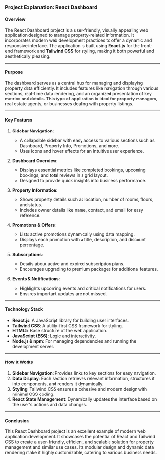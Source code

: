 ### **Project Explanation: React Dashboard**

#### **Overview**
The React Dashboard project is a user-friendly, visually appealing web application designed to manage property-related information. It incorporates modern web development practices to offer a dynamic and responsive interface. The application is built using **React.js** for the front-end framework and **Tailwind CSS** for styling, making it both powerful and aesthetically pleasing.

---

#### **Purpose**
The dashboard serves as a central hub for managing and displaying property data efficiently. It includes features like navigation through various sections, real-time data rendering, and an organized presentation of key metrics and details. This type of application is ideal for property managers, real estate agents, or businesses dealing with property listings.

---

#### **Key Features**
1. **Sidebar Navigation**:
   - A collapsible sidebar with easy access to various sections such as Dashboard, Property Info, Promotions, and more.
   - Uses icons and hover effects for an intuitive user experience.

2. **Dashboard Overview**:
   - Displays essential metrics like completed bookings, upcoming bookings, and total reviews in a grid layout.
   - Designed to provide quick insights into business performance.

3. **Property Information**:
   - Shows property details such as location, number of rooms, floors, and status.
   - Includes owner details like name, contact, and email for easy reference.

4. **Promotions & Offers**:
   - Lists active promotions dynamically using data mapping.
   - Displays each promotion with a title, description, and discount percentage.

5. **Subscriptions**:
   - Details about active and expired subscription plans.
   - Encourages upgrading to premium packages for additional features.

6. **Events & Notifications**:
   - Highlights upcoming events and critical notifications for users.
   - Ensures important updates are not missed.

---

#### **Technology Stack**
- **React.js**: A JavaScript library for building user interfaces.
- **Tailwind CSS**: A utility-first CSS framework for styling.
- **HTML5**: Base structure of the web application.
- **JavaScript (ES6)**: Logic and interactivity.
- **Node.js & npm**: For managing dependencies and running the development server.

---

#### **How It Works**
1. **Sidebar Navigation**: Provides links to key sections for easy navigation.
2. **Data Display**: Each section retrieves relevant information, structures it into components, and renders it dynamically.
3. **Styling**: Tailwind CSS ensures a cohesive and modern design with minimal CSS coding.
4. **React State Management**: Dynamically updates the interface based on the user's actions and data changes.

---

#### **Conclusion**
This React Dashboard project is an excellent example of modern web application development. It showcases the potential of React and Tailwind CSS to create a user-friendly, efficient, and scalable solution for property management and similar use cases. Its modular design and dynamic data rendering make it highly customizable, catering to various business needs.
